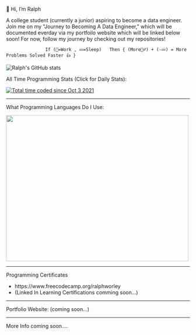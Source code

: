 👋 Hi, I’m Ralph 

A college student (currently a junior) aspiring to become a data engineer. Join me on my "Journey to Becoming A Data Engineer," which will be documented everday via my portfoilo website which will be linked below soon! For now, follow my journey by checking out my repositories!  
                                               
                                               
                   If (👷‍=Work , 💤=Sleep)   Then { (More👷‍♂️) + (-💤) = More Problems Solved Faster 👍 }
                                                     
![Ralph's GitHub stats](https://github-readme-stats.vercel.app/api?username=ZeroTwoData&show_icons=true&theme=dark)

<p>All Time Programming Stats (Click for Daily Stats):</p><a href="https://wakatime.com/@9428bc72-cd7a-4776-a29e-a6bd77d54e3c"><img src="https://wakatime.com/badge/user/9428bc72-cd7a-4776-a29e-a6bd77d54e3c.svg" alt="Total time coded since Oct 3 2021" /></a>

<hr>

<p>What Programming Languages Do I Use:</p>

<a href="https://wakatime.com"><img src="https://wakatime.com/share/@9428bc72-cd7a-4776-a29e-a6bd77d54e3c/580e4ca3-4a8e-4e36-b5bb-ee161c8019c3.png" style="height: 400px; width: 500px;"/></a>

<hr>

<p>Programming Certificates</p>
<ul>
  <li>https://www.freecodecamp.org/ralphworley</li>
  
  <li>(Linked In Learning Certifications comming soon...)</li>
</ul>

<hr>

<p>Portfolio Website: (coming soon...)</p>

<hr>

<p>More Info coming soon....</p>
